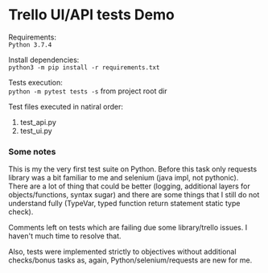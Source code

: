 # Trello UI/API tests Demo

Requirements:\
`Python 3.7.4`

Install dependencies:\
`python3 -m pip install -r requirements.txt`

Tests execution:\
`python -m pytest tests -s` from project root dir

Test files executed in natiral order:
1. test_api.py
2. test_ui.py

### Some notes
This is my the very first test suite on Python. Before this task only requests library was a bit familiar to me and 
selenium (java impl, not pythonic).  
There are a lot of thing that could be better (logging, additional layers for objects/functions, syntax sugar) 
and there are some things that I still do not understand fully (TypeVar, typed function return statement static type check).

Comments left on tests which are failing due some library/trello issues. I haven't much time to resolve that.

Also, tests were implemented strictly to objectives without additional checks/bonus tasks as, again,
Python/selenium/requests are new for me.